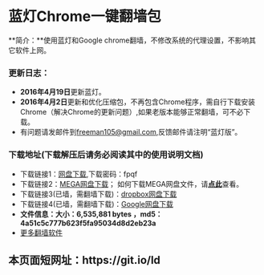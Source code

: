 # 蓝灯Chrome一键翻墙包
**简介：**使用蓝灯和Google chrome翻墙，不修改系统的代理设置，不影响其它软件上网。
<h3>

<a id="user-content-说明" class="anchor" href="#%E8%AF%B4%E6%98%8E" aria-hidden="true"><span class="octicon octicon-link"></span></a>更新日志：</h3>

<ul>
<li><b>2016年4月19日</b>更新蓝灯。
</li>
<li><b>2016年4月2日</b>更新和优化压缩包，不再包含Chrome程序，需自行下载安装Chrome（解决Chrome的更新问题）,如果老版本能够正常翻墙，可不必下载。
</li>
<li>有问题请发邮件到<a href="mailto:freeman105@gmail.com">freeman105@gmail.com</a>,反馈邮件请注明“蓝灯版”。</li>
</ul>




<h3>下载地址(下载解压后请务必阅读其中的使用说明文档)</h3>
<ul>
<li>
 下载链接1：<a href="http://pan.baidu.com/s/1jIasgEa" target="_blank">网盘下载</a>,下载密码：fpqf
</li>

<li>
 下载链接2：<a href="https://mega.nz/#!X1EXHZjA!R6BM1tEcZ-wWFmeHbxLl3iEVIz6onwU-dxvoBgSDPWM" target="_blank">MEGA网盘下载</a>； 如何下载MEGA网盘文件，请<strong><a target="_blank" href="https://raw.githubusercontent.com/kgfw/fg/master/wstp/mega.jpg">点此</a></strong>查看。
</li>

<li>
 下载链接3(已墙，需翻墙下载)：<a href="https://www.dropbox.com/s/0d0iw00vyj8wbvf/ChromeLT.7z?dl=0" target="_blank">dropbox网盘下载</a>
</li>

<li>
 下载链接4(已墙，需翻墙下载)：<a href="https://drive.google.com/file/d/0B9KkeZvZHMRvU0dsY2pxT296UkE/view?usp=sharing" target="_blank">Google网盘下载</a>
</li>


<li><b>文件信息：大小：6,535,881 bytes  ，md5：4a51c5c777b623f5fa95034d8d2eb23a</b> 
<li>
 <a href="https://github.com/bannedbook/fanqiang/wiki" target="_blank">更多翻墙软件</a>
</li>

</ul>
<h2>本页面短网址：https://git.io/ld </h2>